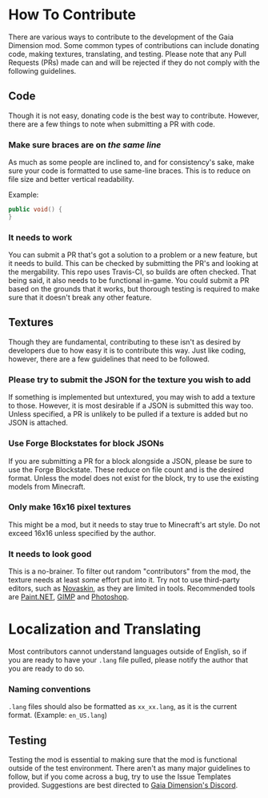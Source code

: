 # How To Contribute
There are various ways to contribute to the development of the Gaia Dimension mod. Some common types of contributions can include donating code, making textures, translating, and testing. Please note that any Pull Requests (PRs) made can and will be rejected if they do not comply with the following guidelines.

## Code
Though it is not easy, donating code is the best way to contribute. However, there are a few things to note when submitting a PR with code.

### Make sure braces are on *the same line*
As much as some people are inclined to, and for consistency's sake, make sure your code is formatted to use same-line braces. This is to reduce on file size and better vertical readability.

Example:
```java
public void() {
}
```
### It needs to work
You can submit a PR that's got a solution to a problem or a new feature, but it needs to build. This can be checked by submitting the PR's and looking at the mergability. This repo uses Travis-CI, so builds are often checked.
That being said, it also needs to be functional in-game. You could submit a PR based on the grounds that it works, but thorough testing is required to make sure that it doesn't break any other feature.

## Textures
Though they are fundamental, contributing to these isn't as desired by developers due to how easy it is to contribute this way. Just like coding, however, there are a few guidelines that need to be followed.

### Please try to submit the JSON for the texture you wish to add
If something is implemented but untextured, you may wish to add a texture to those. However, it is most desirable if a JSON is submitted this way too. Unless specified, a PR is unlikely to be pulled if a texture is added but no JSON is attached.

### Use Forge Blockstates for block JSONs
If you are submitting a PR for a block alongside a JSON, please be sure to use the Forge Blockstate. These reduce on file count and is the desired format. Unless the model does not exist for the block, try to use the existing models from Minecraft.

### Only make 16x16 pixel textures
This might be a mod, but it needs to stay true to Minecraft's art style. Do not exceed 16x16 unless specified by the author.


### It needs to look good
This is a no-brainer. To filter out random "contributors" from the mod, the texture needs at least *some* effort put into it. Try not to use third-party editors, such as [Novaskin](https://novaskin.me/), as they are limited in tools. Recommended tools are [Paint.NET](https://www.getpaint.net/), [GIMP](https://www.gimp.org/) and [Photoshop](https://photoshop.com/).

# Localization and Translating

Most contributors cannot understand languages outside of English, so if you are ready to have your `.lang` file pulled, please notify the author that you are ready to do so.

### Naming conventions
`.lang` files should also be formatted as `xx_xx.lang`, as it is the current format. (Example: `en_US.lang`)

## Testing
Testing the mod is essential to making sure that the mod is functional outside of the test environment. There aren't as many major guidelines to follow, but if you come across a bug, try to use the Issue Templates provided. Suggestions are best directed to [Gaia Dimension's Discord](https://discord.gg/g7BBHB6).
